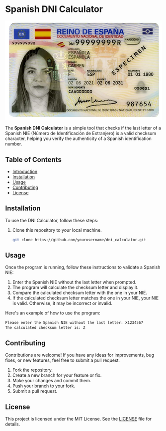 # Spanish DNI Calculator

![DNI Image](dni_image.png)

The **Spanish DNI Calculator** is a simple tool that checks if the last letter of a Spanish NIE (Número de Identificación de Extranjero) is a valid checksum character, helping you verify the authenticity of a Spanish identification number.

## Table of Contents

- [Introduction](#spanish-dni-calculator)
- [Installation](#installation)
- [Usage](#usage)
- [Contributing](#contributing)
- [License](#license)

## Installation

To use the DNI Calculator, follow these steps:

1. Clone this repository to your local machine.

   ```bash
   git clone https://github.com/yourusername/dni_calculator.git
   ```

## Usage

Once the program is running, follow these instructions to validate a Spanish NIE:

1. Enter the Spanish NIE without the last letter when prompted.
2. The program will calculate the checksum letter and display it.
3. Compare the calculated checksum letter with the one in your NIE.
4. If the calculated checksum letter matches the one in your NIE, your NIE is valid. Otherwise, it may be incorrect or invalid.

Here's an example of how to use the program:

  ```plaintext
  Please enter the Spanish NIE without the last letter: X1234567
  The calculated checksum letter is: Z
  ```

## Contributing

Contributions are welcome! If you have any ideas for improvements, bug fixes, or new features, feel free to submit a pull request.

1. Fork the repository.
2. Create a new branch for your feature or fix.
3. Make your changes and commit them.
4. Push your branch to your fork.
5. Submit a pull request.

## License

This project is licensed under the MIT License. See the [LICENSE](https://github.com/Supersonic2510/dni_calculator/blob/master/LICENSE.md) file for details.

